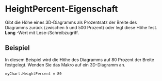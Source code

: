 
# HeightPercent-Eigenschaft

Gibt die Höhe eines 3D-Diagramms als Prozentsatz der Breite des Diagramms zurück (zwischen 5 und 500 Prozent) oder legt diese Höhe fest.  **Long** -Wert mit Lese-/Schreibzugriff.


## Beispiel

In diesem Beispiel wird die Höhe des Diagramms auf 80 Prozent der Breite festgelegt. Wenden Sie das Makro auf ein 3D-Diagramm an.


```
myChart.HeightPercent = 80
```

